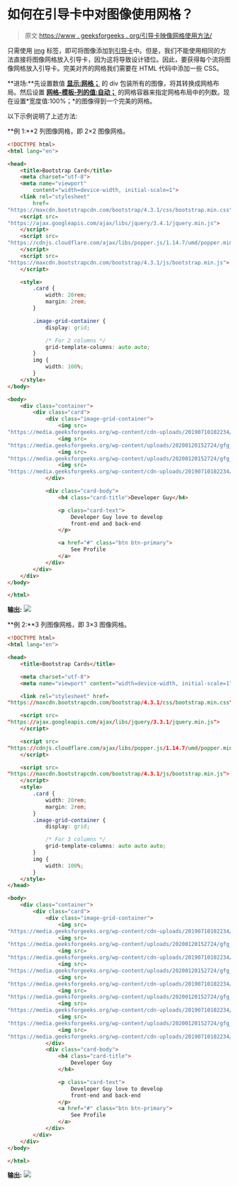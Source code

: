 # 如何在引导卡中对图像使用网格？

> 原文:[https://www . geeksforgeeks . org/引导卡映像网格使用方法/](https://www.geeksforgeeks.org/how-to-use-grid-for-images-in-bootstrap-card/)

只需使用 [img](https://www.geeksforgeeks.org/html-images/) 标签，即可将图像添加到[引导卡](https://www.geeksforgeeks.org/bootstrap-cards/)中。但是，我们不能使用相同的方法直接将图像网格放入引导卡，因为这将导致设计错位。因此，要获得每个流将图像网格放入引导卡。完美对齐的网格我们需要在 HTML 代码中添加一些 CSS。

**进场:**先设置数值 **[显示:网格；](https://www.geeksforgeeks.org/css-grid-property/)** 的 div 包装所有的图像，将其转换成网格布局。然后设置 **[网格-模板-列的值:自动；](https://www.geeksforgeeks.org/css-grid-template-columns-property/)** 的网格容器来指定网格布局中的列数。现在设置*宽度值:100%；*的图像得到一个完美的网格。

以下示例说明了上述方法:

**例 1:**2 列图像网格，即 2×2 图像网格。

```html
<!DOCTYPE html>
<html lang="en">

<head>
    <title>Bootstrap Card</title>
    <meta charset="utf-8">
    <meta name="viewport"
        content="width=device-width, initial-scale=1">
    <link rel="stylesheet"
        href=
"https://maxcdn.bootstrapcdn.com/bootstrap/4.3.1/css/bootstrap.min.css">
    <script src=
"https://ajax.googleapis.com/ajax/libs/jquery/3.4.1/jquery.min.js">
    </script>
    <script src=
"https://cdnjs.cloudflare.com/ajax/libs/popper.js/1.14.7/umd/popper.min.js">
    </script>
    <script src=
"https://maxcdn.bootstrapcdn.com/bootstrap/4.3.1/js/bootstrap.min.js">
    </script>

    <style>
        .card {
            width: 20rem;
            margin: 2rem;
        }

        .image-grid-container {
            display: grid;

            /* For 2 columns */
            grid-template-columns: auto auto;
        }
        img {
            width: 100%;
        }
    </style>
</body>

<body>
    <div class="container">
        <div class="card">
            <div class="image-grid-container">
                <img src=
"https://media.geeksforgeeks.org/wp-content/cdn-uploads/20190710102234/download3.png">
                <img src=
"https://media.geeksforgeeks.org/wp-content/uploads/20200120152724/gfg_icon.png">
                <img src=
"https://media.geeksforgeeks.org/wp-content/uploads/20200120152724/gfg_icon.png">
                <img src=
"https://media.geeksforgeeks.org/wp-content/cdn-uploads/20190710102234/download3.png">
            </div>

            <div class="card-body">
                <h4 class="card-title">Developer Guy</h4>

                <p class="card-text">
                    Developer Guy love to develop
                    front-end and back-end
                </p>

                <a href="#" class="btn btn-primary">
                    See Profile
                </a>
            </div>
        </div>
    </div>
</body>

</html>
```

**输出:**
![](img/d2e818f48d9dd4c22ed081c2fbbb7c55.png)

**例 2:**3 列图像网格，即 3×3 图像网格。

```html
<!DOCTYPE html> 
<html lang="en"> 

<head> 
    <title>Bootstrap Cards</title> 

    <meta charset="utf-8"> 
    <meta name="viewport" content="width=device-width, initial-scale=1"> 

    <link rel="stylesheet" href= 
"https://maxcdn.bootstrapcdn.com/bootstrap/4.3.1/css/bootstrap.min.css"> 

    <script src= 
"https://ajax.googleapis.com/ajax/libs/jquery/3.3.1/jquery.min.js"> 
    </script> 

    <script src= 
"https://cdnjs.cloudflare.com/ajax/libs/popper.js/1.14.7/umd/popper.min.js"> 
    </script> 

    <script src= 
"https://maxcdn.bootstrapcdn.com/bootstrap/4.3.1/js/bootstrap.min.js"> 
    </script> 
    <style>
        .card {
            width: 20rem;
            margin: 2rem;
        }
        .image-grid-container {
            display: grid;

            /* For 3 columns */
            grid-template-columns: auto auto auto;
        }
        img {
            width: 100%;
        }
    </style>
</head> 

<body>
    <div class="container"> 
        <div class="card"> 
            <div class="image-grid-container">
                <img src=
"https://media.geeksforgeeks.org/wp-content/cdn-uploads/20190710102234/download3.png">
                <img src=
"https://media.geeksforgeeks.org/wp-content/uploads/20200120152724/gfg_icon.png">
                <img src=
"https://media.geeksforgeeks.org/wp-content/cdn-uploads/20190710102234/download3.png">
                <img src=
"https://media.geeksforgeeks.org/wp-content/uploads/20200120152724/gfg_icon.png">
                <img src=
"https://media.geeksforgeeks.org/wp-content/cdn-uploads/20190710102234/download3.png">
                <img src=
"https://media.geeksforgeeks.org/wp-content/uploads/20200120152724/gfg_icon.png">
                <img src=
"https://media.geeksforgeeks.org/wp-content/cdn-uploads/20190710102234/download3.png">
                <img src=
"https://media.geeksforgeeks.org/wp-content/uploads/20200120152724/gfg_icon.png">
                <img src=
"https://media.geeksforgeeks.org/wp-content/cdn-uploads/20190710102234/download3.png">
            </div> 
            <div class="card-body"> 
                <h4 class="card-title">
                    Developer Guy
                </h4> 

                <p class="card-text">
                    Developer Guy love to develop
                    front-end and back-end 
                </p> 
                <a href="#" class="btn btn-primary">
                    See Profile
                </a> 
            </div>
        </div>
    </div>
</body>

</html>
```

**输出:**
![](img/511c6043d8bdfa516cd5645e2acb8f79.png)